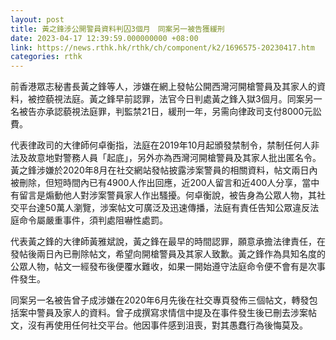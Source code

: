 ```yaml
---
layout: post
title: 黃之鋒涉公開警員資料判囚3個月　同案另一被告獲緩刑
date: 2023-04-17 12:39:59.000000000 +08:00
link: https://news.rthk.hk/rthk/ch/component/k2/1696575-20230417.htm
categories: rthk
---
```


前香港眾志秘書長黃之鋒等人，涉嫌在網上發帖公開西灣河開槍警員及其家人的資料，被控藐視法庭。黃之鋒早前認罪，法官今日判處黃之鋒入獄3個月。同案另一名被告亦承認藐視法庭罪，判監禁21日，緩刑一年，另需向律政司支付8000元訟費。

代表律政司的大律師何卓衡指，法庭在2019年10月起頒發禁制令，禁制任何人非法及故意地對警務人員「起底」，另外亦為西灣河開槍警員及其家人批出匿名令。黃之鋒涉嫌於2020年8月在社交網站發帖披露涉案警員的相關資料，帖文兩日內被刪除，但短時間內已有4900人作出回應，近200人留言和近400人分享，當中有留言是煽動他人對涉案警員家人作出騷擾。何卓衡說，被告身為公眾人物，其社交平台達50萬人瀏覽，涉案帖文可廣泛及迅速傳播，法庭有責任告知公眾違反法庭命令屬嚴重事件，須判處阻嚇性處罰。

代表黃之鋒的大律師黃雅斌說，黃之鋒在最早的時間認罪，願意承擔法律責任，在發帖後兩日內已刪除帖文，希望向開槍警員及其家人致歉。黃之鋒作為具知名度的公眾人物，帖文一經發布後便覆水難收，如果一開始遵守法庭命令便不會有是次事件發生。

同案另一名被告曾子成涉嫌在2020年6月先後在社交專頁發佈三個帖文，轉發包括案中警員及家人的資料。曾子成撰寫求情信中提及在事件發生後已刪去涉案帖文，沒有再使用任何社交平台。他因事件感到沮喪，對其愚蠢行為後悔莫及。
